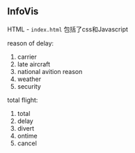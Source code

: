 ## InfoVis  

HTML - `index.html`   包括了css和Javascript

  

reason of delay:

1. carrier
2. late aircraft
3. national avition reason
4. weather
5. security

  

total flight:

1. total
2. delay
3. divert
4. ontime
5. cancel



